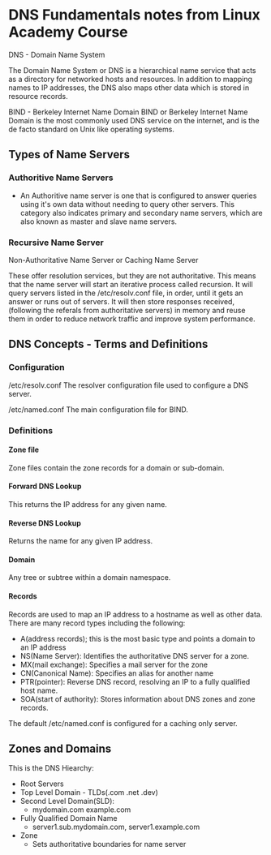 # DNS Fundamentals notes from Linux Academy Course

DNS - Domain Name System

The Domain Name System or DNS is a hierarchical name service that acts as a directory for networked hosts and resources. In addition to mapping names to IP addresses, the DNS also maps other data which is stored in resource records.

BIND - Berkeley Internet Name Domain
BIND or Berkeley Internet Name Domain is the most commonly used DNS service on the internet, and is the de facto standard on Unix like operating systems.

## Types of Name Servers

### Authoritive Name Servers

- An Authoritive name server is one that is configured to answer queries using it's own data without needing to query other servers. This category also indicates primary and secondary name servers, which are also known as master and slave name servers.

### Recursive Name Server

Non-Authoritative Name Server or Caching Name Server

These offer resolution services, but they are not authoritative. This means that the name server will start an iterative process called recursion. It will query servers listed in the /etc/resolv.conf file, in order, until it gets an answer or runs out of servers. It will then store responses received, (following the referals from authoritative servers) in memory and reuse them in order to reduce network traffic and improve system performance.

## DNS Concepts - Terms and Definitions

### Configuration
/etc/resolv.conf
The resolver configuration file used to configure a DNS server.

/etc/named.conf
The main configuration file for BIND.

### Definitions

#### Zone file
Zone files contain the zone records for a domain or sub-domain.

#### Forward DNS Lookup
This returns the IP address for any given name.

#### Reverse DNS Lookup
Returns the name for any given IP address.

#### Domain
Any tree or subtree within a domain namespace.

#### Records
Records are used to map an IP address to a hostname as well as other data. There are many record types including the following:
- A(address records); this is the most basic type and points a domain to an IP address
- NS(Name Server): Identifies the authoritative DNS server for a zone.
- MX(mail exchange): Specifies a mail server for the zone
- CN(Canonical Name): Specifies an alias for another name
- PTR(pointer): Reverse DNS record, resolving an IP to a fully qualified host name.
- SOA(start of authority): Stores information about DNS zones and zone records.

The default /etc/named.conf is configured for a caching only server.

## Zones and Domains

This is the DNS Hiearchy:

- Root Servers
- Top Level Domain - TLDs(.com .net .dev)
- Second Level Domain(SLD):
    - mydomain.com example.com
- Fully Qualified Domain Name
    - server1.sub.mydomain.com, server1.example.com
- Zone
    - Sets authoritative boundaries for name server
